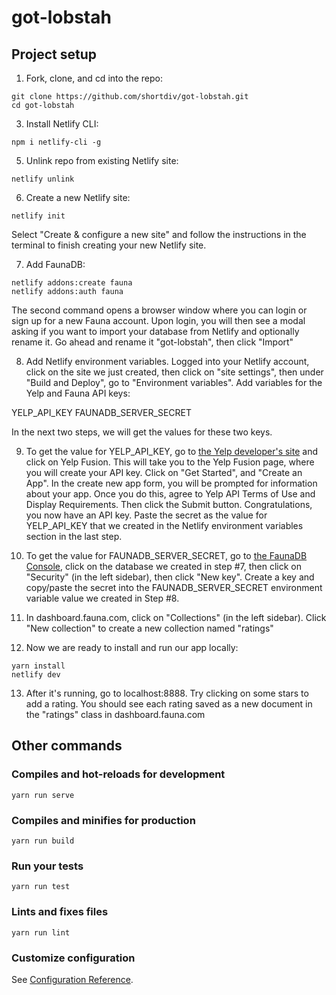 # got-lobstah

## Project setup

1. Fork, clone, and cd into the repo:
```
git clone https://github.com/shortdiv/got-lobstah.git
cd got-lobstah
```
3. Install Netlify CLI:
```
npm i netlify-cli -g
```
5. Unlink repo from existing Netlify site:
```
netlify unlink
```
6. Create a new Netlify site:
```
netlify init
```
Select "Create & configure a new site" and follow the instructions in the terminal to finish creating your new Netlify site.

7. Add FaunaDB:
```
netlify addons:create fauna
netlify addons:auth fauna 
```
The second command opens a browser window where you can login or sign up for a new Fauna account. Upon login, you will then see a modal asking if you want to import your database from Netlify and optionally rename it. Go ahead and rename it "got-lobstah", then click "Import"

8. Add Netlify environment variables. Logged into your Netlify account, click on the site we just created, then click on "site settings", then under "Build and Deploy", go to "Environment variables". Add variables for the Yelp and Fauna API keys:

YELP_API_KEY
FAUNADB_SERVER_SECRET

In the next two steps, we will get the values for these two keys.

9. To get the value for YELP_API_KEY, go to [the Yelp developer's site](https://www.yelp.com/developers) and click on Yelp Fusion. This will take you to the Yelp Fusion page, where you will create your API key. Click on "Get Started", and "Create an App". In the create new app form, you will be prompted for information about your app. Once you do this, agree to Yelp API Terms of Use and Display Requirements. Then click the Submit button. Congratulations, you now have an API key. Paste the secret as the value for YELP_API_KEY that we created in the Netlify environment variables section in the last step.

10. To get the value for FAUNADB_SERVER_SECRET, go to [the FaunaDB Console](https://dashboard.fauna.com), click on the database we created in step #7, then click on "Security" (in the left sidebar), then click "New key". Create a key and copy/paste the secret into the FAUNADB_SERVER_SECRET environment variable value we created in Step #8.

11. In dashboard.fauna.com, click on "Collections" (in the left sidebar). Click "New collection" to create a new collection named "ratings" 

12. Now we are ready to install and run our app locally:

```
yarn install
netlify dev
```

13. After it's running, go to localhost:8888. Try clicking on some stars to add a rating. You should see each rating saved as a new document in the "ratings" class in dashboard.fauna.com

## Other commands

### Compiles and hot-reloads for development
```
yarn run serve
```

### Compiles and minifies for production
```
yarn run build
```

### Run your tests
```
yarn run test
```

### Lints and fixes files
```
yarn run lint
```

### Customize configuration
See [Configuration Reference](https://cli.vuejs.org/config/).
